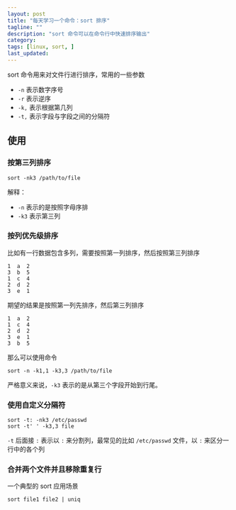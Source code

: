 ```yaml
---
layout: post
title: "每天学习一个命令：sort 排序"
tagline: ""
description: "sort 命令可以在命令行中快速排序输出"
category:
tags: [linux, sort, ]
last_updated:
---
```


sort 命令用来对文件行进行排序，常用的一些参数

- `-n` 表示数字序号
- `-r` 表示逆序
- `-k,` 表示根据第几列
- `-t,` 表示字段与字段之间的分隔符

## 使用

### 按第三列排序

    sort -nk3 /path/to/file

解释：

- `-n` 表示的是按照字母序排
- `-k3` 表示第三列

### 按列优先级排序
比如有一行数据包含多列，需要按照第一列排序，然后按照第三列排序

    1  a  2
    3  b  5
    1  c  4
    2  d  2
    3  e  1

期望的结果是按照第一列先排序，然后第三列排序

    1  a  2
    1  c  4
    2  d  2
    3  e  1
    3  b  5

那么可以使用命令

    sort -n -k1,1 -k3,3 /path/to/file

严格意义来说，`-k3` 表示的是从第三个字段开始到行尾。

### 使用自定义分隔符

    sort -t: -nk3 /etc/passwd
    sort -t' ' -k3,3 file

`-t` 后面接 `:` 表示以 `:` 来分割列，最常见的比如 `/etc/passwd` 文件，以 `:` 来区分一行中的各个列

### 合并两个文件并且移除重复行
一个典型的 sort 应用场景

    sort file1 file2 | uniq
